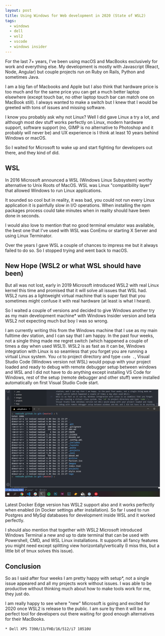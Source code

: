 ```yaml
---
layout: post
title: Using Windows for Web development in 2020 (State of WSL2)
tags:
  - windows
  - dell
  - wsl2
  - vscode
  - windows insider
---
```


For the last 7+ years, I've been using macOS and MacBooks exclusively for work and everything else. My development is mostly with Javascript (React, Node, Angular) but couple projects run on Ruby on Rails, Python and sometimes Java.

I am a big fan of Macbooks and Apple but I also think that hardware price is too much and for the same price you can get a much better laptop elsewhere (except touch bar, no other laptop touch bar can match one on MacBook still). I always wanted to make a switch but I knew that I would be greeted with tons of issues and missing software. 

I know you probably ask why not Linux? Well I did gave Linux a try a lot, and although most dev stuff works perfectly on Linux, modern hardware support, software support (no, GIMP is no alternative to Photoshop and it probably will never be) and UX experience is I think at least 10 years behind Windows or macOS. 

So I waited for Microsoft to wake up and start fighting for developers out there, and they kind of did.

## WSL

In 2016 Microsoft announced a WSL (Windows Linux Subsystem) worthy alternative to Unix Roots of MacOS. WSL was Linux "compatibility layer" that allowed Windows to run Linux applications.

It sounded so cool but in reality, it was bad, you could not run every Linux application it is painfully slow in I/O operations. When installing the npm packages process could take minutes when in reality should have been done in seconds. 

I would also love to mention that no good terminal emulator was available, the best one that I've used with WSL was ConEmu or starting X Server and using Linux Terminator. 

Over the years I gave WSL a couple of chances to impress me but it always failed to do so. So I stopped trying and went back to macOS. 

## New Hope (WSL2 or what WSL should have been)

But all was not lost, early in 2019 Microsoft introduced WSL2 with real Linux kernel this time and promised that it will solve all issues that WSL had. WSL2 runs as a lightweight virtual machine that is super fast that you sometimes might confuse it with real hardware (at least is what I heard).

So I waited a couple of versions and decided to give Windows another try as my main development machine* with Windows Insider version and beta WSL2 not expecting much but boy I was so wrong. 

I am currently writing this from the Windows machine that I use as my main fulltime dev station, and I can say that I am happy. In the past four weeks, not a single thing made me regret switch (which happened a couple of times a day when used WSL1). 
WSL2 is as fast as it can be, Windows integration with Linux is so seamless that you forget you are running a virtual Linux system. You `cd` to project directory and type `code .`, Visual Studio Code (Windows version not WSL) would popup with your project loaded and ready to debug with remote debugger setup between windows and WSL and I did not have to do anything except installing VS Code for Windows, rest of the setup (remote debugger and other stuff) were installed automatically on first Visual Studio Code start. 

![WSL2/Ubuntu and Windows Terminal](../images/screen.png)

Latest Docker Edge version has WSL2 support also and it works perfectly when enabled (in Docker settings after installation). So far I used to run Postgres and MySql databases for development inside WSL and it worked perfectly. 

I should also mention that together with WSL2 Microsoft introduced Windows Terminal a new and up to date terminal that can be used with Powershell, CMD, and WSL Linux installations. It supports all fancy features you might need except splitting view horizontally/vertically (I miss this, but a little bit of tmux solves this issue). 

## Conclusion 

So as I said after four weeks I am pretty happy with setup*, not a single issue appeared and all my projects work without issues. I was able to be productive without thinking much about how to make tools work for me, they just do. 

I am really happy to see where "new" Microsoft is going and excited for 2020 once WSL2 is release to the public. I am sure by then it will be a perfect tool for developers out there waiting for good enough alternatives for their MacBooks. 


``` * Dell XPS 7390/13/FHD/16/512/i7 10510U  ```